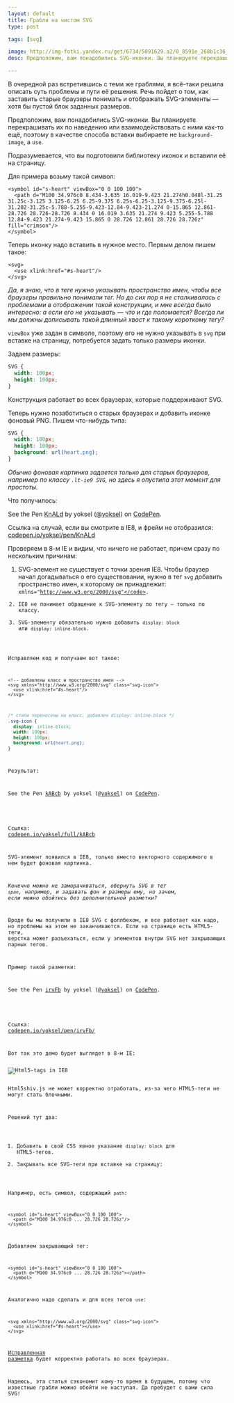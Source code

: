 ```yaml
---
layout: default
title: Грабли на чистом SVG
type: post

tags: [svg]

image: http://img-fotki.yandex.ru/get/6734/5091629.a2/0_8591e_268b1c36_orig
desc: Предположим, вам понадобились SVG-иконки. Вы планируете перекрашивать их по наведению, поэтому в качестве способа вставки выбираете use. Как заставить старые браузеры понимать и отображать SVG-элементы — хотя бы пустой блок заданных размеров?

---
```

В очередной раз встретившись с теми же граблями, я всё-таки решила описать суть проблемы и пути её решения. Речь пойдет о том, как заставить старые браузеры понимать и отображать SVG-элементы — хотя бы пустой блок заданных размеров.<!--more-->

Предположим, вам понадобились SVG-иконки. Вы планируете перекрашивать их по наведению или взаимодействовать с ними как-то ещё, поэтому в качестве способа вставки выбираете не <code>background-image</code>, а <code>use</code>.

Подразумевается, что вы подготовили библиотеку иконок и вставили её на страницу.

Для примера возьму такой символ:

```markup
<symbol id="s-heart" viewBox="0 0 100 100">
  <path d="M100 34.976c0 8.434-3.635 16.019-9.423 21.274h0.048l-31.25 31.25c-3.125 3.125-6.25 6.25-9.375 6.25s-6.25-3.125-9.375-6.25l-31.202-31.25c-5.788-5.255-9.423-12.84-9.423-21.274 0-15.865 12.861-28.726 28.726-28.726 8.434 0 16.019 3.635 21.274 9.423 5.255-5.788 12.84-9.423 21.274-9.423 15.865 0 28.726 12.861 28.726 28.726z" fill="crimson"/>
</symbol>
```

Теперь иконку надо вставить в нужное место. Первым делом пишем такое:

```markup
<svg>
  <use xlink:href="#s-heart"/>
</svg>
```

<i>Да, я знаю, что в теге нужно указывать пространство имен, чтобы все браузеры правильно понимали тег. Но до сих пор я не сталкивалась с проблемами в отображении такой конструкции, и мне всегда было интересно: а если его не указывать — что и где поломается? Всегда ли мы должны дописывать такой длинный хвост к такому короткому тегу?</i>

<code>viewBox</code> уже задан в символе, поэтому его не нужно указывать в <code>svg</code> при вставке на страницу, потребуется задать только размеры иконки.

Задаем размеры:


```css
SVG {
  width: 100px;
  height: 100px;
}
```

Конструкция работает во всех браузерах, которые поддерживают SVG.

Теперь нужно позаботиться о старых браузерах и добавить иконке фоновый PNG. Пишем что-нибудь типа:


```css
SVG {
  width: 100px;
  height: 100px;
  background: url(heart.png);
}
```

<i>Обычно фоновая картинка задается только для старых браузеров, например по классу <code>.lt-ie9 SVG</code>, но здесь я опустила этот момент для простоты.</i>

Что получилось:

<p data-height="250" data-theme-id="4974" data-slug-hash="KnALd" data-default-tab="result" data-user="yoksel" class='codepen'>See the Pen <a href='http://codepen.io/yoksel/pen/KnALd/'>KnALd</a> by yoksel (<a href='http://codepen.io/yoksel'>@yoksel</a>) on <a href='http://codepen.io'>CodePen</a>.</p>
<script async src="//codepen.io/assets/embed/ei.js"></script>

Ссылка на случай, если вы смотрите в IE8, и фрейм не отобразился: <a href="http://codepen.io/yoksel/full/KnALd">codepen.io/yoksel/pen/KnALd</a>

Проверяем в 8-м IE и видим, что ничего не работает, причем сразу по нескольким причинам:

1. SVG-элемент не существует с точки зрения IE8. Чтобы браузер начал догадываться о его существовании, нужно в тег <code>svg</code> добавить пространство имен, к которому он принадлежит: <code>xmlns="http://www.w3.org/2000/svg"</code>.
2. IE8 не понимает обращение к SVG-элементу по тегу — только по классу.
3. SVG-элементу обязательно нужно добавить <code>display: block</code> или <code>display: inline-block</code>.

Исправляем код и получаем вот такое:

```markup
<!-- добавлены класс и пространство имен -->
<svg xmlns="http://www.w3.org/2000/svg" class="svg-icon">
  <use xlink:href="#s-heart"/>
</svg>
```


```css
/* стили перенесены на класс, добавлен display: inline-block */
.svg-icon {
  display: inline-block;
  width: 100px;
  height: 100px;
  background: url(heart.png);
}
```

Результат:

<p data-height="250" data-theme-id="4974" data-slug-hash="kABcb" data-default-tab="result" data-user="yoksel" class='codepen'>See the Pen <a href='http://codepen.io/yoksel/pen/kABcb/'>kABcb</a> by yoksel (<a href='http://codepen.io/yoksel'>@yoksel</a>) on <a href='http://codepen.io'>CodePen</a>.</p>
<script async src="//codepen.io/assets/embed/ei.js"></script>

Ссылка: <a href="http://codepen.io/yoksel/full/kABcb">codepen.io/yoksel/full/kABcb</a>

SVG-элемент появился в IE8, только вместо векторного содержимого в нем будет фоновая картинка.

<i>Конечно можно не заморачиваться, обернуть SVG в тег <code>span</code>, например, и задавать фон и размеры ему, но зачем, если можно обойтись без дополнительной разметки?</i>

Вроде бы мы получили в IE8 SVG с фоллбеком, и все работает как надо, но проблемы на этом не заканчиваются. Если на странице есть HTML5-теги, верстка может разъехаться, если у элементов внутри SVG нет закрывающих парных тегов.

Пример такой разметки:

<p data-height="500" data-theme-id="4974" data-slug-hash="irvFb" data-default-tab="result" data-user="yoksel" class='codepen'>See the Pen <a href='http://codepen.io/yoksel/pen/irvFb/'>irvFb</a> by yoksel (<a href='http://codepen.io/yoksel'>@yoksel</a>) on <a href='http://codepen.io'>CodePen</a>.</p>
<script async src="//codepen.io/assets/embed/ei.js"></script>

Ссылка: <a href='http://codepen.io/yoksel/pen/irvFb/'>codepen.io/yoksel/pen/irvFb/</a>

Вот так это демо будет выглядет в 8-м IE:

<img src="http://img-fotki.yandex.ru/get/6734/5091629.a2/0_8591e_268b1c36_orig" alt="Html5-tags in IE8" title="Html5-tags in IE8"/>

Html5shiv.js не может корректно отработать, из-за чего HTML5-теги не могут стать блочными.

Решений тут два:

1. Добавить в свой CSS явное указание <code>display: block</code> для HTML5-тегов.
2. Закрывать все SVG-теги при вставке на страницу:

Например, есть символ, содержащий <code>path</code>:

```markup
<symbol id="s-heart" viewBox="0 0 100 100">
  <path d="M100 34.976c0 ... 28.726 28.726z"/>
</symbol>
```

Добавляем закрывающий тег:

```markup
<symbol id="s-heart" viewBox="0 0 100 100">
  <path d="M100 34.976c0 ... 28.726 28.726z"></path>
</symbol>
```

Аналогично надо сделать и для всех тегов <code>use</code>:

```markup
<svg xmlns="http://www.w3.org/2000/svg" class="svg-icon">
  <use xlink:href="#s-heart"></use>
</svg>
```

<a href="http://codepen.io/yoksel/pen/CujKg">Исправленная разметка</a> будет корректно работать во всех браузерах.

Надеюсь, эта статья сэкономит кому-то время в будущем, потому что известные грабли можно обойти не наступая. Да пребудет с вами сила SVG!
